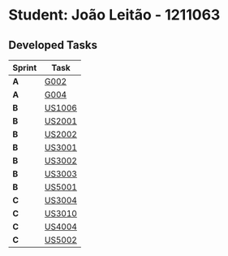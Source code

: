 # Student: João Leitão - 1211063

## Developed Tasks

| Sprint | Task                                                           |
|--------|----------------------------------------------------------------|
| **A**  | [G002](../../MainDocs/DomainModel.md)                          |
| **A**  | [G004](../../../readme.md)                                     |
| **B**  | [US1006](../../US1006_ListAvailableCourses/readme.md)          |
| **B**  | [US2001](../../US2001_CreateOrUpdateExam/readme.md)            |
| **B**  | [US2002](../../US2002_ListFutureExams/readme.md)               |
| **B**  | [US3001](../../US3001_BoardCommunication/readme.md)            |
| **B**  | [US3002](../../US3002_CreateBoard/readme.md)                   |
| **B**  | [US3003](../../US3003_SynchronizeSharedBoard/readme.md)        |
| **B**  | [US5001](../../US5001/readme.md)                               |
| **C**  | [US3004](../../US3004_ShareBoard/readme.md)                    |
| **C**  | [US3010](../../US3010_ArchiveBoard/readme.md)                  |
| **C**  | [US4004](../../US4004_ListMeetingParticipants/readme.md)       |
| **C**  | [US5002](../../US5002/readme.md)                               |